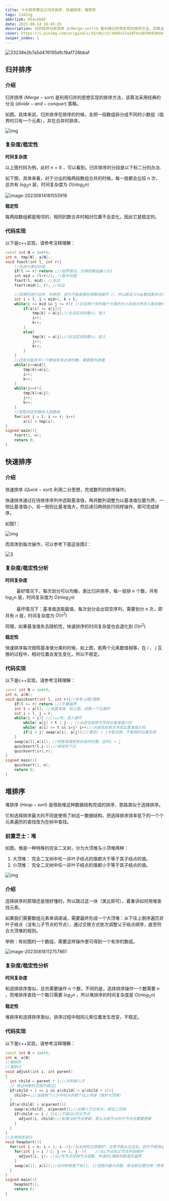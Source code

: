 ```yaml
---
title: 十大排序算法之归并排序、快速排序、堆排序
tags: Coding
abbrlink: 954ceb85
date: 2023-08-14 16:45:25
description: 归并排序归并排序 $(Merge-sort)$ 是利用归并想实现的排序方法，该算法采用经典的分治 | Genkaimの博客
cover: https://i.pinimg.com/originals/3d/d6/c5/3dd6c57a2974cd0706930dd41a419c81.jpg
swiper_index: 1
---
```



![33238e2b7a5d476195dfc19af728bbaf](https://raw.gitmirror.com/genkaim/blog_pic/main/data/202308141809567.png)

## 归并排序

### 介绍

归并排序  $(Merge-sort)$  是利用归并的思想实现的排序方法，该算法采用经典的分治 $(divide-and-conquer)$ 策略。

如图，具体来说，归并排序在排序的时候，会把一段数组拆分成不同的小数组（临界时只有一个元素），并在合并时排序。

![img](https://raw.gitmirror.com/genkaim/blog_pic/main/data/202308141651494.jpeg)

### 复杂度/稳定性

**时间复杂度**

以上图代码为例，此时 $n = 8$  ，可以看到，归并排序的分段是以下标二分的办法.

如下图，具体来看，对于分出的每两段数组合并的时候，每一层都会比较 $n$ 次，总共有 $log_2n$  层，时间复杂度为 $O(nlog_2n)$

![image-20230814181555918](https://raw.gitmirror.com/genkaim/blog_pic/main/data/202308141815144.png)

**稳定性**

每两段数组都是相邻的，相同的数合并时相对位置不会变化，因此它是稳定的。

### 代码实现

以下是c++实现，请参考注释理解：

```c++
const int N = 1e4+5;
int n, tmp[N], a[N];
void fsort(int l, int r){
    //先进行递归分组
    if(l >= r) return ;//临界情况，分得的数组最小为1
    int mid = (l+r)/2; //取中间值
    fsort(l, mid); //左边
    fsort(mid+1, r); //右边

    //回溯时进行合并，并排序，因为不能直接在原数组操作（），所以新定义tmp数组暂存合并结果
    int i = l, j = mid+1, k = l;
    while(i <= mid && j <= r){ //比较两个序列每个元素的大小并按次序存入暂存数组
        if(a[i] <= a[j]){
            tmp[k] = a[i];//左边区间的数小，放入
            i++;
            k++;
        }
        else{
            tmp[k] = a[j];//右边区间的数小，放入
            j++;
            k++;
        }
    }
    //还有可能其中一个数组有多出来的数，需要额外放置
    while(i<=mid){
        tmp[k]=a[i];
        i++;
        k++;
    }
    while(j<=r){
        tmp[k]=a[j];
        j++;
        k++;
    }
    //把暂存区的数存入原数组
    for(int i = l; i <= r; i++)
        a[i] = tmp[i];  
}
signed main(){
    fsort(1, n);
    return 0;
}
```

## 快速排序

### 介绍

快速排序 $(Quick-sort)$ 利用二分思想，完成数列的排序操作。

快速排序通过在待排序序列中选取基准值，再将数列调整为以基准值位置为界，一侧比基准值小，另一侧则比基准值大，然后递归两侧执行同样操作，即可完成排序。

如图1：

![img](https://raw.githubusercontent.com/Genkaim/blog_video/main/data/202308151543209.jpeg)

而具体到每次操作，可以参考下面这张图2：

![3](https://raw.gitmirror.com/genkaim/blog_img/main/data/202308161700002.png)

### 复杂度/稳定性分析

**时间复杂度**

$\qquad$ 最好情况下，每次划分可以均衡，类比归并排序，每一层排 $n$ 个数，共有 $log_2n$ 层，时间复杂度为 $O(nlog_2n)$ 

$\qquad$ 最坏情况下：基准值选取最值，每次划分会出现空序列，需要划分 $n$ 次，即共有 $n$ 层，时间复杂度为 $O(n^2)$

同理，如果基准值失去随机性，快速排序的时间复杂度也会退化到 $O(n^2)$

**稳定性** 

快速排序每次按照基准值分类的时候，如上图，若两个元素数值相等，在 $i$ 、 $j$ 互换的过程中，相对位置会发生变化，所以不稳定。

### 代码实现

以下是c++实现，请参考注释理解：

```c++
const int N = 1e4+5;
int n, a[N];
void quicksort(int l, int r){//参考上图2理解
    if(l >= r) return ;//不要越界
    int t = a[l]; //选基准值，如上图，选第一个位置的
    int i = l, j = r;
    while(i < j){ //i!=j时，进入循环
        while( a[j] > t ) j--; //从后往前依次寻找比基准值小的
        while( a[i] <= t && i<j) i++;//从前往后依次寻找比基准值大的
        if(i < j) swap(a[i], a[j]);//满足i < j才能交换，不能相同位置互换
    }
    swap(a[l],a[i]); //把基准值放到合适的位置，此时i = j
    quicksort(l,i-1);//继续向下分
    quicksort(i+1,r);
}
signed main(){
    quicksort(1, n);
    return 0;
}
```



## 堆排序

堆排序 $(Heap-sort)$ 是借助堆这种数据结构完成的排序，思路类似于选择排序。

它和选择排序最大的不同是使用了树这一数据结构，把选择排序效率低下的一个个元素遍历的查找改为在树中查找。

### 前置芝士：堆

如图，堆是一种特殊的完全二叉树，分为大顶堆与小顶堆两种：

1. 大顶堆： 完全二叉树中任一非叶子结点的值都大于等于其子结点的值。
2. 小顶堆： 完全二叉树中任一非叶子结点的值都小于等于其子结点的值。

![img](https://raw.gitmirror.com/genkaim/blog_img/main/data/202308181121357.jpeg)

### 介绍

选择排序的原理还是很好懂的，所以跳过这一块（类比即可），着重讲如何用堆查找元素。

如果我们需要数组元素单调递减，需要最终形成一个大顶堆：从下往上倒序遍历非叶子结点（没有儿子节点的节点），通过交换方式依次调整父子结点顺序，直至符合大顶堆的规则。

举例：有如图的一个数组，需要这样操作便可得到一个有序的数组。

![image-20230818112757861](https://raw.gitmirror.com/genkaim/blog_img/main/data/202308181127112.png)

### 复杂度/稳定性分析

**时间复杂度**

和选择排序类似，总共需要操作 $n$ 个数，不同的是，选择排序操作一个数需要 $n$ ，而堆排序查找一个数只需要 $log_2n$ ，所以堆排序的时间复杂度是 $O(nlog_2n)$ 

**稳定性** 

堆排序和选择排序类似，排序过程中相同元素位置发生改变，不稳定。

### 代码实现

以下是c++实现，请参考注释理解：

```c++
const int N = 1e4+5;
int m, a[N]
//堆排序
//堆部分
void adjust(int i, int parent)
{
  int child = parent * 2;//先判断儿子
  // 保证判断的范围不超过i
  if(child + 1 <= i && a[child] < a[child + 1]){
    child++;//选择两个儿子中较大的那个往上传递（维护大顶堆）
  }
  if(a[child] > a[parent]){
    swap(a[child], a[parent]);//如果儿子比较大，就往上交换
    if(child <= i / 2){//不超过i的父节点
      adjust(i, child);//如果当前节点更新，那么当前节点的子节点也需要更新
    }
  }
}
//主体排序部分
void heapSort(){
  for(int i = n; i > 1; i--){//从右侧往左侧维护，注意不能从左往右，因为不能保证其子节点已经被维护过
    for(int j = i / 2; j >= 1; j--){	//从i节点的父节点开始维护
      adjust(i, j);	//以j号节点往根节点调整，传递的i辅助判断是否越界
    }
    swap(a[1], a[i]);//此时树根是下标[1, i]范围内最大的数，和当前位置交换（参考选择排序）
  }
}
signed main(){
    heapSort();
    return 0;
}
```


